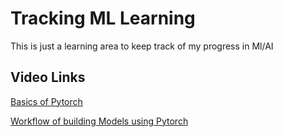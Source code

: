 # Tracking ML Learning

This is just a learning area to keep track of my progress in Ml/AI

## Video Links
[Basics of Pytorch](https://colab.research.google.com/drive/1qRY6VEp0YSJTmM49a68P434GTNsQ98x9?authuser=1#scrollTo=UbgpYRitBhz0)

[Workflow of building Models using Pytorch](https://colab.research.google.com/github/mrdbourke/pytorch-deep-learning/blob/main/01_pytorch_workflow.ipynb#scrollTo=mBR1qvqhec09)




